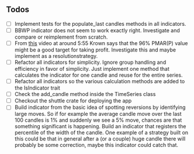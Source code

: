 ## Todos
- [ ] Implement tests for the populate_last candles methods in all indicators.
- [ ] BBWP indicator does not seem to work exactly right. Investigate and compare or reimplement from scratch. 
- [ ] From [this](https://www.youtube.com/watch?v=OinAn0dY33E) video at around 5:55 Krown says that the 96% PMAR(P) value might be a good target for taking profit. Investigate this and maybe implement as a resolutionstrategy.
- [ ] Refactor all indicators for simplicity. Ignore group handling and efficiency in favor of simplicity. Just implement one method that calculates the indicator for one candle and reuse for the entire series.
- [ ] Refactor all indicators so the various calculation methods are added to the IsIndicator trait
- [ ] Check the add_candle method inside the TimeSeries class
- [ ] Checkout the shuttle crate for deploying the app
- [ ] Build indicator from the basic idea of spotting reversions by identifying large moves. So if for example the average candle move over the last 100 candles is 1% and suddenly we see a 5% move, chances are that something significant is happening. Build an indicator that registers the percentile of the width of the candle. One example of a strategy built on this could be that in general after a (or a couple) huge candle there will probably be some correction, maybe this indicator could catch that.
